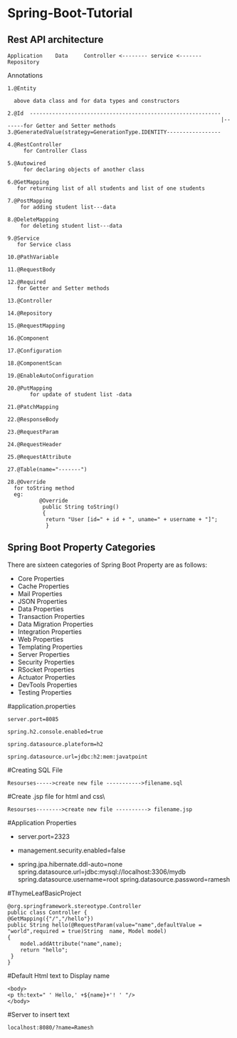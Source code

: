 # Spring-Boot-Tutorial
 
## Rest API architecture

    Application    Data     Controller <-------- service <------- Repository
    
Annotations

    1.@Entity
    
      above data class and for data types and constructors
       
    2.@Id  ------------------------------------------------------------
                                                                       |-------for Getter and Setter methods
    3.@GeneratedValue(strategy=GenerationType.IDENTITY-----------------
    
    4.@RestController
         for Controller Class
         
    5.@Autowired
         for declaring objects of another class
         
    6.@GetMapping
       for returning list of all students and list of one students
       
    7.@PostMapping
        for adding student list---data
        
    8.@DeleteMapping
        for deleting student list---data
        
    9.@Service
       for Service class
       
    10.@PathVariable
    
    11.@RequestBody
    
    12.@Required
       for Getter and Setter methods
       
    13.@Controller
    
    14.@Repository
    
    15.@RequestMapping
    
    16.@Component
    
    17.@Configuration
    
    18.@ComponentScan
    
    19.@EnableAutoConfiguration
    
    20.@PutMapping
           for update of student list -data
           
    21.@PatchMapping
    
    22.@ResponseBody
    
    23.@RequestParam
    
    24.@RequestHeader
    
    25.@RequestAttribute
    
    27.@Table(name="-------")
    
    28.@Override
      for toString method
      eg:
              @Override  
               public String toString()   
               {  
                return "User [id=" + id + ", uname=" + username + "]";  
                }  
    
    
## Spring Boot Property Categories

There are sixteen categories of Spring Boot Property are as follows:

- Core Properties
- Cache Properties
- Mail Properties
- JSON Properties
- Data Properties
- Transaction Properties
- Data Migration Properties
- Integration Properties
- Web Properties
- Templating Properties
- Server Properties
- Security Properties
- RSocket Properties
- Actuator Properties
- DevTools Properties
- Testing Properties


#application.properties

    server.port=8085  

    spring.h2.console.enabled=true  

    spring.datasource.plateform=h2  

    spring.datasource.url=jdbc:h2:mem:javatpoint  


#Creating SQL File

    Resourses----->create new file ----------->filename.sql
    
 #Create .jsp file for html and css\
 
    Resourses-------->create new file ----------> filename.jsp
   
 #Application Properties
 
- server.port=2323

- management.security.enabled=false
  
- spring.jpa.hibernate.ddl-auto=none
  spring.datasource.url=jdbc:mysql://localhost:3306/mydb
  spring.datasource.username=root
  spring.datasource.password=ramesh


#ThymeLeafBasicProject

    @org.springframework.stereotype.Controller
    public class Controller {
    @GetMapping({"/","/hello"})
    public String hello(@RequestParam(value="name",defaultValue = "world",required = true)String  name, Model model)
    {
        model.addAttribute("name",name);
        return "hello";
     }
    }
    
 #Default Html text to Display name
 
    <body>
    <p th:text=" ' Hello,' +${name}+'! ' "/>
    </body>
    
 #Server to insert text
  
    localhost:8080/?name=Ramesh
